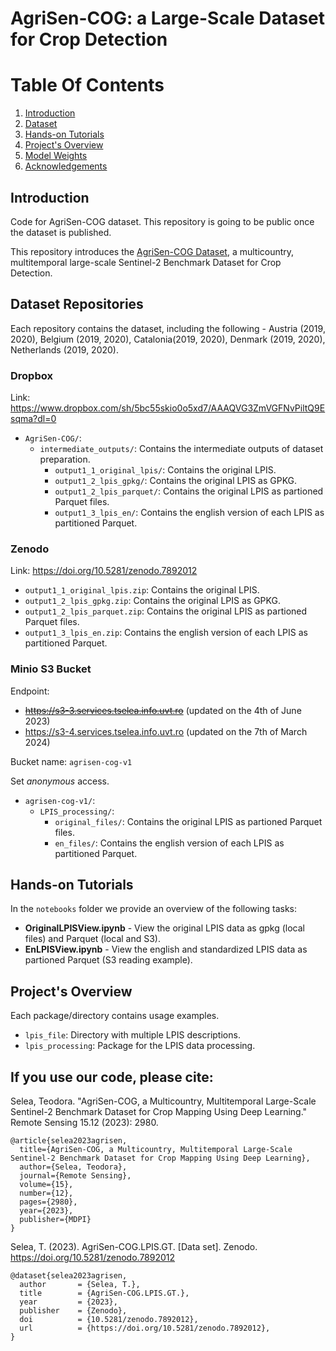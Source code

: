 # AgriSen-COG: a Large-Scale Dataset for Crop Detection

# Table Of Contents
1. [Introduction](#introduction)
3. [Dataset](#data)
4. [Hands-on Tutorials](#notebooks)
4. [Project's Overview](#project)
5. [Model Weights](#model_weights)
6. [Acknowledgements](#acknowledgements)

## Introduction <a name="introduction"></a>

Code for AgriSen-COG dataset. This repository is going to be public once the dataset is published.

This repository introduces the [AgriSen-COG Dataset](https://www.mdpi.com/2072-4292/15/12/2980), a multicountry, multitemporal large-scale Sentinel-2 Benchmark Dataset for Crop Detection.

## Dataset Repositories <a name="data"></a>

Each repository contains the dataset, including the following - Austria (2019, 2020), Belgium (2019, 2020), Catalonia(2019, 2020), Denmark (2019, 2020), Netherlands (2019, 2020).

### Dropbox

Link: https://www.dropbox.com/sh/5bc55skio0o5xd7/AAAQVG3ZmVGFNvPiltQ9Esqma?dl=0 

- `AgriSen-COG/`: 
  - `intermediate_outputs/`: Contains the intermediate outputs of dataset preparation.
    - `output1_1_original_lpis/`: Contains the original LPIS.
    - `output1_2_lpis_gpkg/`: Contains the original LPIS as GPKG.
    - `output1_2_lpis_parquet/`: Contains the original LPIS as partioned Parquet files.
    - `output1_3_lpis_en/`: Contains the english version of each LPIS as partitioned Parquet.
### Zenodo

Link: https://doi.org/10.5281/zenodo.7892012

- `output1_1_original_lpis.zip`: Contains the original LPIS.
- `output1_2_lpis_gpkg.zip`: Contains the original LPIS as GPKG.
- `output1_2_lpis_parquet.zip`: Contains the original LPIS as partioned Parquet files.
- `output1_3_lpis_en.zip`: Contains the english version of each LPIS as partitioned Parquet.
### Minio S3 Bucket

Endpoint:
* ~~https://s3-3.services.tselea.info.uvt.ro~~ (updated on the 4th of June 2023)
* https://s3-4.services.tselea.info.uvt.ro (updated on the 7th of March 2024)

Bucket name: `agrisen-cog-v1`

Set *anonymous* access.

- `agrisen-cog-v1/`:
  - `LPIS_processing/`:
    - `original_files/`: Contains the original LPIS as partioned Parquet files.
    - `en_files/`: Contains the english version of each LPIS as partitioned Parquet.

## Hands-on Tutorials <a name="notebooks"></a>

In the `notebooks` folder we provide an overview of the following tasks:
* **OriginalLPISView.ipynb** - View the original LPIS data as gpkg (local files) and Parquet (local and S3).
* **EnLPISView.ipynb** - View the english and standardized LPIS data as partioned Parquet (S3 reading example).

## Project's Overview <a name="project"></a>

Each package/directory  contains usage examples.

- `lpis_file`: Directory with multiple LPIS descriptions.
- `lpis_processing`: Package for the LPIS data processing.

## If you use our code, please cite:

Selea, Teodora. "AgriSen-COG, a Multicountry, Multitemporal Large-Scale Sentinel-2 Benchmark Dataset for Crop Mapping Using Deep Learning." Remote Sensing 15.12 (2023): 2980.
```
@article{selea2023agrisen,
  title={AgriSen-COG, a Multicountry, Multitemporal Large-Scale Sentinel-2 Benchmark Dataset for Crop Mapping Using Deep Learning},
  author={Selea, Teodora},
  journal={Remote Sensing},
  volume={15},
  number={12},
  pages={2980},
  year={2023},
  publisher={MDPI}
}

```

Selea, T. (2023). AgriSen-COG.LPIS.GT. [Data set]. Zenodo. https://doi.org/10.5281/zenodo.7892012
```
@dataset{selea2023agrisen,
  author       = {Selea, T.},
  title        = {AgriSen-COG.LPIS.GT.},
  year         = {2023},
  publisher    = {Zenodo},
  doi          = {10.5281/zenodo.7892012},
  url          = {https://doi.org/10.5281/zenodo.7892012},
}

```
